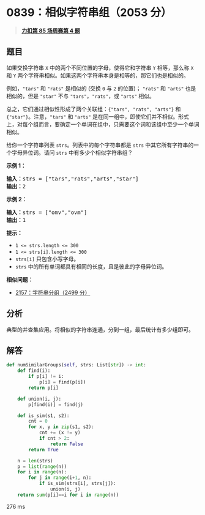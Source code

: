# 0839：相似字符串组（2053 分）


> <u>**[力扣第 85 场周赛第 4 题](https://leetcode.cn/problems/similar-string-groups/)**</u>

## 题目

<p>如果交换字符串 <code>X</code> 中的两个不同位置的字母，使得它和字符串 <code>Y</code> 相等，那么称 <code>X</code> 和 <code>Y</code> 两个字符串相似。如果这两个字符串本身是相等的，那它们也是相似的。</p>

<p>例如，<code>"tars"</code> 和 <code>"rats"</code> 是相似的 (交换 <code>0</code> 与 <code>2</code> 的位置)； <code>"rats"</code> 和 <code>"arts"</code> 也是相似的，但是 <code>"star"</code> 不与 <code>"tars"</code>，<code>"rats"</code>，或 <code>"arts"</code> 相似。</p>

<p>总之，它们通过相似性形成了两个关联组：<code>{"tars", "rats", "arts"}</code> 和 <code>{"star"}</code>。注意，<code>"tars"</code> 和 <code>"arts"</code> 是在同一组中，即使它们并不相似。形式上，对每个组而言，要确定一个单词在组中，只需要这个词和该组中至少一个单词相似。</p>

<p>给你一个字符串列表 <code>strs</code>。列表中的每个字符串都是 <code>strs</code> 中其它所有字符串的一个字母异位词。请问 <code>strs</code> 中有多少个相似字符串组？</p>



<p><strong>示例 1：</strong></p>

<pre>
<strong>输入：</strong>strs = ["tars","rats","arts","star"]
<strong>输出：</strong>2
</pre>

<p><strong>示例 2：</strong></p>

<pre>
<strong>输入：</strong>strs = ["omv","ovm"]
<strong>输出：</strong>1
</pre>



<p><strong>提示：</strong></p>

<ul>
<li><code>1 &lt;= strs.length &lt;= 300</code></li>
<li><code>1 &lt;= strs[i].length &lt;= 300</code></li>
<li><code>strs[i]</code> 只包含小写字母。</li>
<li><code>strs</code> 中的所有单词都具有相同的长度，且是彼此的字母异位词。</li>
</ul>


**相似问题：**
- [2157：字符串分组（2499 分）](/leetcode/2157)


## 分析

典型的并查集应用。将相似的字符串连通，分到一组，最后统计有多少组即可。

## 解答

```python
def numSimilarGroups(self, strs: List[str]) -> int:
    def find(i):
        if p[i] != i:
            p[i] = find(p[i])
        return p[i]

    def union(i, j):
        p[find(i)] = find(j)

    def is_sim(s1, s2):
        cnt = 0
        for x, y in zip(s1, s2):
            cnt += (x != y)
            if cnt > 2:
                return False
        return True

    n = len(strs)
    p = list(range(n))
    for i in range(n):
        for j in range(i+1, n):
            if is_sim(strs[i], strs[j]):
                union(i, j)
    return sum(p[i]==i for i in range(n))
```
276 ms

